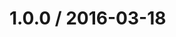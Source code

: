 <!--remark setext-->

<!--lint disable no-multiple-toplevel-headings-->

1.0.0 / 2016-03-18
==================

